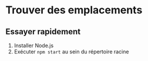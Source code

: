 # Trouver des emplacements

## Essayer rapidement

1. Installer Node.js
2. Exécuter `npm start` au sein du répertoire racine
